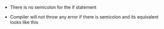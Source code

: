 * There is no semicolon for the if statement

* Compiler will not throw any error if there is semicolon and its equivalent looks like this